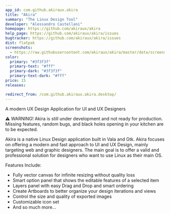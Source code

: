 ```yaml
---
app_id: com.github.akiraux.akira
title: "Akira"
summary: "The Linux Design Tool"
developer: "Alessandro Castellani"
homepage: https://github.com/akiraux/akira
help_page: https://github.com/akiraux/akira/issues
bugtracker: https://github.com/akiraux/akira/issues
dist: flatpak
screenshots:
  - https://raw.githubusercontent.com/akiraux/akira/master/data/screenshots/screenshot-1.png
color:
  primary: "#3f3f3f"
  primary-text: "#fff"
  primary-dark: "#3f3f3f"
  primary-text-dark: "#fff"
price: 15
releases:

redirect_from: /com.github.akiraux.akira.desktop/
---
```


<p>A modern UX Design Application for UI and UX Designers</p>
<p>⚠ WARNING! Akira is still under development and not ready for production. Missing features, random bugs, and black holes opening in your kitchen are to be expected.</p>
<p>Akira is a native Linux Design application built in Vala and Gtk. Akira focuses on offering a modern and fast approach to UI and UX Design, mainly targeting web and graphic designers. The main goal is to offer a valid and professional solution for designers who want to use Linux as their main OS.</p>
<p>Features Include:</p>
<ul>
<li>Fully vector canvas for infinite resizing without quality loss</li>
<li>Smart option panel that shows the editable features of a selected item</li>
<li>Layers panel with easy Drag and Drop and smart ordering</li>
<li>Create Artboards to better organize your design iterations and views</li>
<li>Control the size and quality of exported images</li>
<li>Customizable icon set</li>
<li>And so much more…</li>
</ul>